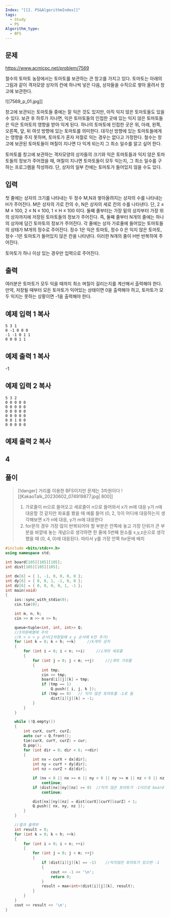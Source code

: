```yaml
---
Index: "[[2. PS&AlgorithmIndex]]"
tags:
  - Study
  - PS
Algorithm_type:
  - BFS
---
```


## 문제
https://www.acmicpc.net/problem/7569

철수의 토마토 농장에서는 토마토를 보관하는 큰 창고를 가지고 있다. 토마토는 아래의 그림과 같이 격자모양 상자의 칸에 하나씩 넣은 다음, 상자들을 수직으로 쌓아 올려서 창고에 보관한다.

![[7569_p_01.jpg]]

창고에 보관되는 토마토들 중에는 잘 익은 것도 있지만, 아직 익지 않은 토마토들도 있을 수 있다. 보관 후 하루가 지나면, 익은 토마토들의 인접한 곳에 있는 익지 않은 토마토들은 익은 토마토의 영향을 받아 익게 된다. 하나의 토마토에 인접한 곳은 위, 아래, 왼쪽, 오른쪽, 앞, 뒤 여섯 방향에 있는 토마토를 의미한다. 대각선 방향에 있는 토마토들에게는 영향을 주지 못하며, 토마토가 혼자 저절로 익는 경우는 없다고 가정한다. 철수는 창고에 보관된 토마토들이 며칠이 지나면 다 익게 되는지 그 최소 일수를 알고 싶어 한다.

토마토를 창고에 보관하는 격자모양의 상자들의 크기와 익은 토마토들과 익지 않은 토마토들의 정보가 주어졌을 때, 며칠이 지나면 토마토들이 모두 익는지, 그 최소 일수를 구하는 프로그램을 작성하라. 단, 상자의 일부 칸에는 토마토가 들어있지 않을 수도 있다.

## 입력

첫 줄에는 상자의 크기를 나타내는 두 정수 M,N과 쌓아올려지는 상자의 수를 나타내는 H가 주어진다. M은 상자의 가로 칸의 수, N은 상자의 세로 칸의 수를 나타낸다. 단, 2 ≤ M ≤ 100, 2 ≤ N ≤ 100, 1 ≤ H ≤ 100 이다. 둘째 줄부터는 가장 밑의 상자부터 가장 위의 상자까지에 저장된 토마토들의 정보가 주어진다. 즉, 둘째 줄부터 N개의 줄에는 하나의 상자에 담긴 토마토의 정보가 주어진다. 각 줄에는 상자 가로줄에 들어있는 토마토들의 상태가 M개의 정수로 주어진다. 정수 1은 익은 토마토, 정수 0 은 익지 않은 토마토, 정수 -1은 토마토가 들어있지 않은 칸을 나타낸다. 이러한 N개의 줄이 H번 반복하여 주어진다.

토마토가 하나 이상 있는 경우만 입력으로 주어진다.

## 출력

여러분은 토마토가 모두 익을 때까지 최소 며칠이 걸리는지를 계산해서 출력해야 한다. 만약, 저장될 때부터 모든 토마토가 익어있는 상태이면 0을 출력해야 하고, 토마토가 모두 익지는 못하는 상황이면 -1을 출력해야 한다.

## 예제 입력 1 복사

```
5 3 1
0 -1 0 0 0
-1 -1 0 1 1
0 0 0 1 1
```

## 예제 출력 1 복사

-1

## 예제 입력 2 복사

```
5 3 2
0 0 0 0 0
0 0 0 0 0
0 0 0 0 0
0 0 0 0 0
0 0 1 0 0
0 0 0 0 0
```

## 예제 출력 2 복사

4
   
---
## 풀이
> [!danger] 거리를 이용한 BFS이지만 문제는 3차원이다
> ![[KakaoTalk_20230602_074919877.jpg| 800]]
> 1. 가로줄이 m으로 들어오고 세로줄이 n으로 들어와서 x가 m에 대응 y가 n에 대응할 것 같지만 좌표를 봤을 때 예를 들어 (0, 2, 1)이 어디에 대응하는지 생각해보면 x가 n에 대응, y가 m에 대응한다
> 2. for문의 경우 가장 많이 반복되어야 할 부분은 안쪽에 놓고 가장 단위가 큰 부분을 바깥에 놓는 개념으로 생각하면 한 줄에 5번째 원소를 x,y,z순으로 생각했을 때 (0, 4, 0)에 대응된다. 따라서 y를 가장 안쪽 for문에 배치

```cpp
#include <bits/stdc++.h>
using namespace std;

int board[105][105][105];
int dist[105][105][105];

int dx[6] = { 1, -1, 0, 0, 0, 0 };
int dy[6] = { 0, 0, 1, -1, 0, 0 };
int dz[6] = { 0, 0, 0, 0, 1, -1 };
int main(void)
{
	ios::sync_with_stdio(0);
	cin.tie(0);

	int m, n, h;
	cin >> m >> n >> h;

	queue<tuple<int, int, int>> Q;
	//3차원배열에 주의
	//k > x > y 순서(2차원일때 x y 순서에 k만 추가)
	for (int k = 0; k < h; ++k)		//k개의 상자
	{
		for (int i = 0; i < n; ++i)		//i개의 세로줄
		{
			for (int j = 0; j < m; ++j)		//j개의 가로줄
			{
				int tmp;
				cin >> tmp;
				board[i][j][k] = tmp;
				if (tmp == 1)
					Q.push({ i, j, k });
				if (tmp == 0)	// 익지 않은 토마토를 -1로 둠
					dist[i][j][k] = -1;
			}
		}
	}

	while (!Q.empty())
	{
		int curX, curY, curZ;
		auto cur = Q.front();
		tie(curX, curY, curZ) = cur;
		Q.pop();
		for (int dir = 0; dir < 6; ++dir)
		{
			int nx = curX + dx[dir];
			int ny = curY + dy[dir];
			int nz = curZ + dz[dir];

			if (nx < 0 || nx >= n || ny < 0 || ny >= m || nz < 0 || nz >= h)
				continue;
			if (dist[nx][ny][nz] >= 0)	//익지 않은 토마토가 -1이므로 board 상관없이 그것만 검사하면 됨
				continue;

			dist[nx][ny][nz] = dist[curX][curY][curZ] + 1;
			Q.push({ nx, ny, nz });
		}
	}

	//결과 출력부
	int result = 0;
	for (int k = 0; k < h; ++k)
	{
		for (int i = 0; i < n; ++i)
		{
			for (int j = 0; j < m; ++j)
			{
				if (dist[i][j][k] == -1)	//익지않은 토마토가 있으면 -1
				{
					cout << -1 << '\n';
					return 0;
				}
				result = max<int>(dist[i][j][k], result);
			}
		}
	}
	cout << result << '\n';
}


```